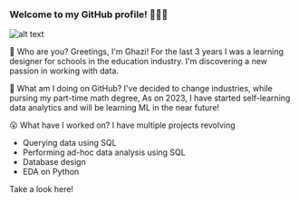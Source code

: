 ### Welcome to my GitHub profile! 🙋🏽‍♂️
![alt text](https://github.com/ghazi-hishamuddin/ghazi-hishamuddin/assets/142828521/fdc54748-068a-47a7-92d1-afae9ea455ba)

👋 Who are you?
  Greetings, I'm Ghazi! For the last 3 years I was a learning designer for schools in the education industry. I'm discovering a new passion in working with data.


🤔 What am I doing on GitHub?
I've decided to change industries, while pursing my part-time math degree,  As on 2023, I have started self-learning data analytics and will be learning ML in the near future!


😮 What have I worked on?
I have multiple projects revolving
+ Querying data using SQL
+ Performing ad-hoc data analysis using SQL
+ Database design
+ EDA on Python

Take a look here!
